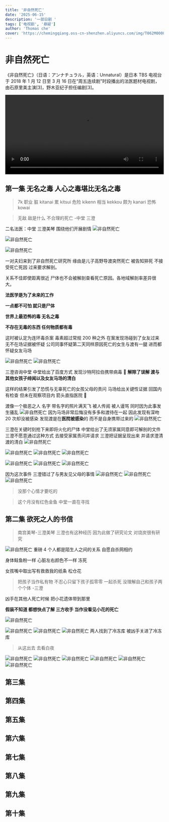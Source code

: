 ```yaml
---
title: '非自然死亡'
date: '2025-06-15'
description: '一部日剧 '
tags: ['电视剧', '悬疑']
author: 'Thomas che'
cover: 'https://chemingqiang.oss-cn-shenzhen.aliyuncs.com/img/T062M0000040fQYR2kBmGk.webp'
---
```


# 非自然死亡

《非自然死亡》（日语：アンナチュラル，英语：Unnatural）是日本 TBS 电视台于 2018 年 1 月 12 日至 3 月 16 日在“周五连续剧”时段播出的法医题材电视剧，由石原里美主演[3]，野木亚纪子担任编剧[3]。

<video controls width="720" style="max-width: 100%;">
  <source src="https://chemingqiang.oss-cn-shenzhen.aliyuncs.com/bag_1/143240302-1-192.mp4" type="video/mp4" />
  您的浏览器不支持视频播放。
</video>

## 第一集 无名之毒 人心之毒堪比无名之毒

> 7k 职业 脏 kitanai 累 kitsui 危险 kikenn 相当 kekkou 颇为 kanari 恐怖 kowai

> 无敌 敌是什么 不合理的死亡 -中堂 三澄

二名法医：中堂 三澄美琴 围绕他们开展剧情
![非自然死亡](https://chemingqiang.oss-cn-shenzhen.aliyuncs.com/bag_1/Snipaste_2025-06-22_14-38-11.png)

![非自然死亡](https://chemingqiang.oss-cn-shenzhen.aliyuncs.com/bag_1/Snipaste_2025-06-22_14-39-24.png)

![非自然死亡](https://chemingqiang.oss-cn-shenzhen.aliyuncs.com/bag_1/Snipaste_2025-06-22_14-32-15.png)

一对夫妇来到了非自然死亡研究所 缘由是儿子高野导渡突然死亡 被告知猝死 不接受死亡死因 过来要求解剖。

关系不佳即使距离很近 尸体也不会被解剖查看死亡原因。各地域解剖率差异很大。

**法医学是为了未来的工作**

**一点都不可怕 就只是尸体**

**世界上最恐怖的毒 无名之毒**

**不存在无毒的东西 任何物质都有毒**

这时被认定为连环毒杀案 毒素超过常规 200 种之外 在案发现场碰到了女友过来 无不在场证据被怀疑 公司同事怀疑第二天同样原因死亡的女生与渡有一腿 进而都怀疑女友马场

![非自然死亡](https://chemingqiang.oss-cn-shenzhen.aliyuncs.com/bag_1/Snipaste_2025-06-22_13-30-14.png)
![非自然死亡](https://chemingqiang.oss-cn-shenzhen.aliyuncs.com/bag_1/Snipaste_2025-06-22_14-46-53.png)

三澄咨询中堂 中堂给出了百度方式 发现沙特阿拉伯携带病毒 🦠 **解除了误解 渡与其他女孩子绯闻以及女友马场的清白**

这样的结果引发了恐慌与无辜死亡的女孩父母的责问 马场给出关键性证据 回国内有检查 但未在观察项目内 箭头直指医院 🏥

渡像一个极恶之人 名字 带名字的照片满天飞 被人传阅 被人谩骂 同时因为此事发生骚乱
![非自然死亡](https://chemingqiang.oss-cn-shenzhen.aliyuncs.com/bag_1/Snipaste_2025-06-22_15-09-47.png)
因为马场非常后悔没有多多和渡待在一起 因此发现有深吻 20 次却没被感染 发现渡是在**医院被感染**的 而不是自身携带过来的
![非自然死亡](https://chemingqiang.oss-cn-shenzhen.aliyuncs.com/bag_1/Snipaste_2025-06-22_15-24-38.png)

三澄在关键时刻抢下来即将火化的尸体 中堂给出了无须家属同意即可解剖的文件 三澄不愿意通过这种方式 去接受家属责问并请求
三澄把证据呈现出来 并请求澄清渡的清白
![非自然死亡](https://chemingqiang.oss-cn-shenzhen.aliyuncs.com/bag_1/Snipaste_2025-06-22_15-29-15.png)

![非自然死亡](https://chemingqiang.oss-cn-shenzhen.aliyuncs.com/bag_1/Snipaste_2025-06-22_15-32-19.png)
![非自然死亡](https://chemingqiang.oss-cn-shenzhen.aliyuncs.com/bag_1/Snipaste_2025-06-22_15-32-45.png)
![非自然死亡](https://chemingqiang.oss-cn-shenzhen.aliyuncs.com/bag_1/Snipaste_2025-06-22_15-33-19.png)

![非自然死亡](https://chemingqiang.oss-cn-shenzhen.aliyuncs.com/bag_1/Snipaste_2025-06-22_15-31-11.png)
![非自然死亡](https://chemingqiang.oss-cn-shenzhen.aliyuncs.com/bag_1/Snipaste_2025-06-22_15-31-42.png)
![非自然死亡](https://chemingqiang.oss-cn-shenzhen.aliyuncs.com/bag_1/Snipaste_2025-06-22_15-32-55.png)

因为这次事件 三澄错过了与男友见父母的事情
![非自然死亡](https://chemingqiang.oss-cn-shenzhen.aliyuncs.com/bag_1/Snipaste_2025-06-22_15-34-10.png)
![非自然死亡](https://chemingqiang.oss-cn-shenzhen.aliyuncs.com/bag_1/Snipaste_2025-06-22_15-34-36.png)
![非自然死亡](https://chemingqiang.oss-cn-shenzhen.aliyuncs.com/bag_1/Snipaste_2025-06-22_15-34-50.png)

> 没那个心情才要吃的

> 这个月没有红色金鱼 中堂一直在寻找

## 第二集 欲死之人的书信

> 南宫美琴-三澄美琴 三澄也有这种经历 因为此做了研究论文 对烧炭很有研究

![非自然死亡](https://chemingqiang.oss-cn-shenzhen.aliyuncs.com/bag_1/Snipaste_2025-06-22_16-14-01.png)
重磅 4 个人都是陌生人之间的关系 自愿自杀网相约

身体鲑鱼粉一样 心脏左右颜色不一样 冻死

女孩嘴中取出写有救救我的纸条 松仓花

> 把孩子当作私有物 不忍心只留下孩子孤零零 一起杀死 没理解自己和孩子两个个体 -三澄

凶手在其他人死亡时候 把小花遗体带到那里

**假装不知道 都想快点了解 三方收手 当作没看见小花的死亡**

![非自然死亡](https://chemingqiang.oss-cn-shenzhen.aliyuncs.com/bag_1/Snipaste_2025-06-22_16-23-46.png)

![非自然死亡](https://chemingqiang.oss-cn-shenzhen.aliyuncs.com/bag_1/Snipaste_2025-06-22_16-13-47.png)
![非自然死亡](https://chemingqiang.oss-cn-shenzhen.aliyuncs.com/bag_1/Snipaste_2025-06-22_15-57-56.png)
![非自然死亡](https://chemingqiang.oss-cn-shenzhen.aliyuncs.com/bag_1/Snipaste_2025-06-22_15-57-42.png)
两人找到了冷冻库 被凶手关进了冷冻库

> 从这出去 去看白夜

![非自然死亡](https://chemingqiang.oss-cn-shenzhen.aliyuncs.com/bag_1/Snipaste_2025-06-22_16-53-52.png)
![非自然死亡](https://chemingqiang.oss-cn-shenzhen.aliyuncs.com/bag_1/Snipaste_2025-06-22_16-53-40.png)
![非自然死亡](https://chemingqiang.oss-cn-shenzhen.aliyuncs.com/bag_1/Snipaste_2025-06-22_16-52-25.png)
![非自然死亡](https://chemingqiang.oss-cn-shenzhen.aliyuncs.com/bag_1/Snipaste_2025-06-22_16-49-53.png)
![非自然死亡](https://chemingqiang.oss-cn-shenzhen.aliyuncs.com/bag_1/Snipaste_2025-06-22_16-48-41.png)
![非自然死亡](https://chemingqiang.oss-cn-shenzhen.aliyuncs.com/bag_1/Snipaste_2025-06-22_16-40-05.png)

## 第三集

## 第四集

## 第五集

## 第六集

## 第七集

## 第八集

## 第九集

## 第十集
